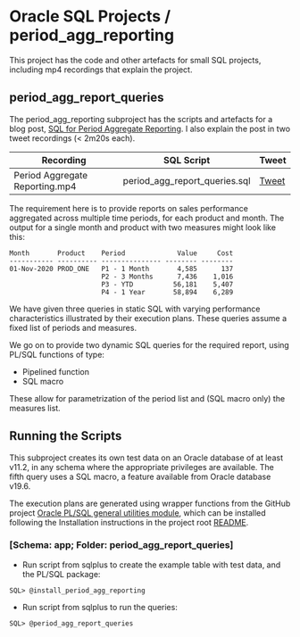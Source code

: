 # Oracle SQL Projects / period_agg_reporting
This project has the code and other artefacts for small SQL projects, including mp4 recordings that explain the project.

## period_agg_report_queries
The period_agg_reporting subproject has the scripts and artefacts for a blog post, [SQL for Period Aggregate Reporting](https://brenpatf.github.io/jekyll/update/2021/11/14/2021-11-14-sql-for-period-aggregate-reporting.html). I also explain the post in two tweet recordings (< 2m20s each).

Recording                      | SQL Script                    | Tweet
-------------------------------|-------------------------------|------
Period Aggregate Reporting.mp4 | period_agg_report_queries.sql | [Tweet](https://twitter.com/BrenPatF/status/1366062116264955912)

The requirement here is to provide reports on sales performance aggregated across multiple time periods, for each product and month. The output for a single month and product with two measures might look like this:

```
Month       Product    Period             Value     Cost
----------- ---------- --------------- -------- --------
01-Nov-2020 PROD_ONE   P1 - 1 Month       4,585      137
                       P2 - 3 Months      7,436    1,016
                       P3 - YTD          56,181    5,407
                       P4 - 1 Year       58,894    6,289
```

We have given three queries in static SQL with varying performance characteristics illustrated by their execution plans. These queries assume a fixed list of periods and measures.

We go on to provide two dynamic SQL queries for the required report, using PL/SQL functions of type:
- Pipelined function
- SQL macro

These allow for parametrization of the period list and (SQL macro only) the measures list.

## Running the Scripts
This subproject creates its own test data on an Oracle database of at least v11.2, in any schema where the appropriate privileges are available. The fifth query uses a SQL macro, a feature available from Oracle database v19.6. 

The execution plans are generated using wrapper functions from the GitHub project [Oracle PL/SQL general utilities module](https://github.com/BrenPatF/oracle_plsql_utils), which can be installed following the Installation instructions in the project root [README](../../../#installation).

### [Schema: app; Folder: period_agg_report_queries]

- Run script from sqlplus to create the example table with test data, and the PL/SQL package:
```
SQL> @install_period_agg_reporting
```
- Run script from sqlplus to run the queries:
```
SQL> @period_agg_report_queries
```